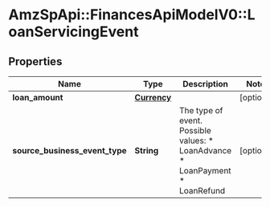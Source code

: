 # AmzSpApi::FinancesApiModelV0::LoanServicingEvent

## Properties
Name | Type | Description | Notes
------------ | ------------- | ------------- | -------------
**loan_amount** | [**Currency**](Currency.md) |  | [optional] 
**source_business_event_type** | **String** | The type of event.  Possible values:  * LoanAdvance  * LoanPayment  * LoanRefund | [optional] 

